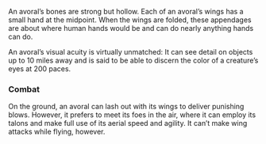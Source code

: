 An avoral’s bones are strong but hollow. Each of an avoral’s wings has a small hand at the midpoint. When the wings are folded, these appendages are about where human hands would be and can do nearly anything hands can do.

An avoral’s visual acuity is virtually unmatched: It can see detail on objects up to 10 miles away and is said to be able to discern the color of a creature’s eyes at 200 paces.

### Combat
On the ground, an avoral can lash out with its wings to deliver punishing blows. However, it prefers to meet its foes in the air, where it can employ its talons and make full use of its aerial speed and agility. It can’t make wing attacks while flying, however.